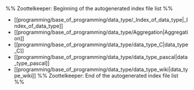 %% Zoottelkeeper: Beginning of the autogenerated index file list  %%
-  [[programming/base_of_programming/data_type/_Index_of_data_type|_Index_of_data_type]]
-  [[programming/base_of_programming/data_type/Aggregation|Aggregation]]
-  [[programming/base_of_programming/data_type/data_type_C|data_type_C]]
-  [[programming/base_of_programming/data_type/data_type_pascal|data_type_pascal]]
-  [[programming/base_of_programming/data_type/data_type_wiki|data_type_wiki]]
%% Zoottelkeeper: End of the autogenerated index file list  %%
